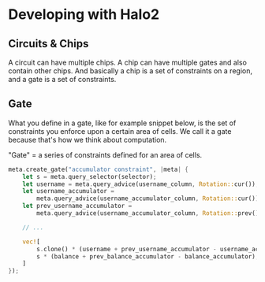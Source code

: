 # Developing with Halo2

## Circuits & Chips
A circuit can have multiple chips.
A chip can have multiple gates and also contain other chips. And basically a chip is a set of constraints on a region, and a gate is a set of constraints. 

## Gate
What you define in a gate, like for example snippet below, is the set of constraints you enforce upon a certain area of cells. We call it a gate because that's how we think about computation. 

"Gate" = a series of constraints defined for an area of cells. 

```rust
meta.create_gate("accumulator constraint", |meta| {
    let s = meta.query_selector(selector);
    let username = meta.query_advice(username_column, Rotation::cur());
    let username_accumulator =
        meta.query_advice(username_accumulator_column, Rotation::cur());
    let prev_username_accumulator =
        meta.query_advice(username_accumulator_column, Rotation::prev());

    // ...

    vec![
        s.clone() * (username + prev_username_accumulator - username_accumulator),
        s * (balance + prev_balance_accumulator - balance_accumulator),
    ]
});
```
